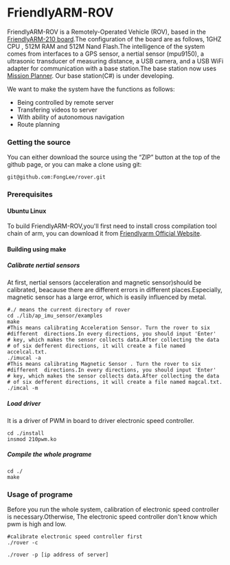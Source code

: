 FriendlyARM-ROV
======
FriendlyARM-ROV is a Remotely-Operated Vehicle (ROV), based in the [FriendlyARM-210 board](http://www.friendlyarm.net/products/smart210).The configuration of the board are as follows, 1GHZ CPU , 512M RAM and 512M Nand Flash.The intelligence of the system comes from interfaces to a GPS sensor, a nertial sensor (mpu9150), a ultrasonic transducer of measuring distance, a USB camera, and a USB WiFi adapter for communication with a base station.The base station now uses [Mission Planner](http://ardupilot.com/downloads/?did=82). Our base station(C#) is under developing. 

We want to make the system have the functions as follows: 
- Being controlled by remote server
- Transfering videos to server
- With ability of autonomous navigation
- Route planning

### Getting the source
You can either download the source using the “ZIP” button at the top of the github page, or you can make a clone using git:

```shell
git@github.com:FongLee/rover.git
```

### Prerequisites
#### Ubuntu Linux
To build FriendlyARM-ROV,you'll first need to install cross compilation tool chain of arm, you can download it from [Friendlyarm Official Website](http://www.friendlyarm.net/downloads).
#### Building using make
##### Calibrate nertial sensors 
At first, nertial sensors (acceleration and magnetic sensor)should be calibrated, beacause there are different errors in different places.Especially, magnetic sensor has a large error, which  is easily influenced by metal.

```shell
#./ means the current directory of rover
cd ./lib/ap_imu_sensor/examples
make
#This means calibrating Acceleration Sensor. Turn the rover to six 
#different  directions.In every directions, you should input 'Enter'
# key, which makes the sensor collects data.After collecting the data
# of six defferent directions, it will create a file named accelcal.txt.
./imucal -a
#This means calibrating Magnetic Sensor . Turn the rover to six 
#different  directions.In every directions, you should input 'Enter'
# key, which makes the sensor collects data.After collecting the data 
# of six defferent directions, it will create a file named magcal.txt.
./imcal -m

```
##### Load driver 
It is a driver of PWM in board to driver electronic speed controller.

```shell
cd ./install
insmod 210pwm.ko

```
##### Compile the whole programe

```shell
cd ./
make

```

### Usage of programe
Before you run the whole system, calibration of electronic speed controller is necessary.Otherwise, The electronic speed controller don't know which pwm is high and low.

```shell
#calibrate electronic speed controller first
./rover -c 

./rover -p [ip address of server]

```


